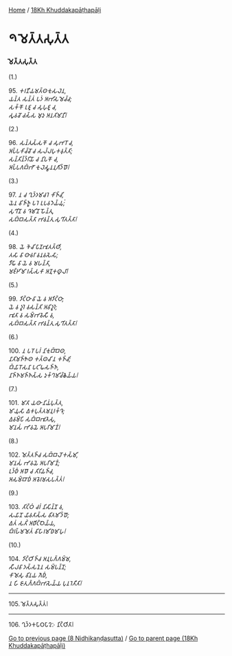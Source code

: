 
[Home](/) / [18Kh Khuddakapāṭhapāḷi](../18Kh.md)

# 𑁯 𑀫𑁂𑀢𑁆𑀢𑀲𑀼𑀢𑁆𑀢

### 𑀫𑁂𑀢𑁆𑀢𑀲𑀼𑀢𑁆𑀢

(1.)

95\. _𑀓𑀭𑀡𑀻𑀬𑀫𑀢𑁆𑀣𑀓𑀼𑀲𑀮𑁂𑀦,_  
_𑀬𑀦𑁆𑀢 𑀲𑀦𑁆𑀢𑀁 𑀧𑀤𑀁 𑀅𑀪𑀺𑀲𑀫𑁂𑀘𑁆𑀘;_  
_𑀲𑀓𑁆𑀓𑁄 𑀉𑀚𑀽 𑀘 𑀲𑀼𑀳𑀼𑀚𑀽 𑀘,_  
_𑀲𑀽𑀯𑀘𑁄 𑀘𑀲𑁆𑀲 𑀫𑀼𑀤𑀼 𑀅𑀦𑀢𑀺𑀫𑀸𑀦𑀻𑁇_  


(2.)

96\. _𑀲𑀦𑁆𑀢𑀼𑀲𑁆𑀲𑀓𑁄 𑀘 𑀲𑀼𑀪𑀭𑁄 𑀘,_  
_𑀅𑀧𑁆𑀧𑀓𑀺𑀘𑁆𑀘𑁄 𑀘 𑀲𑀮𑁆𑀮𑀳𑀼𑀓𑀯𑀼𑀢𑁆𑀢𑀺;_  
_𑀲𑀦𑁆𑀢𑀺𑀦𑁆𑀤𑁆𑀭𑀺𑀬𑁄 𑀘 𑀦𑀺𑀧𑀓𑁄 𑀘,_  
_𑀅𑀧𑁆𑀧𑀕𑀩𑁆𑀪𑁄 𑀓𑀼𑀮𑁂𑀲𑁆𑀯𑀦𑀦𑀼𑀕𑀺𑀤𑁆𑀥𑁄𑁇_  


(3.)

97\. _𑀦 𑀘 𑀔𑀼𑀤𑁆𑀤𑀫𑀸𑀘𑀭𑁂 𑀓𑀺𑀜𑁆𑀘𑀺,_  
_𑀬𑁂𑀦 𑀯𑀺𑀜𑁆𑀜𑀽 𑀧𑀭𑁂 𑀉𑀧𑀯𑀤𑁂𑀬𑁆𑀬𑀼𑀁;_  
_𑀲𑀼𑀔𑀺𑀦𑁄 𑀯 𑀔𑁂𑀫𑀺𑀦𑁄 𑀳𑁄𑀦𑁆𑀢𑀼,_  
_𑀲𑀩𑁆𑀩𑀲𑀢𑁆𑀢𑀸 𑀪𑀯𑀦𑁆𑀢𑀼 𑀲𑀼𑀔𑀺𑀢𑀢𑁆𑀢𑀸𑁇_  


(4.)

98\. _𑀬𑁂 𑀓𑁂𑀘𑀺 𑀧𑀸𑀡𑀪𑀽𑀢𑀢𑁆𑀣𑀺,_  
_𑀢𑀲𑀸 𑀯𑀸 𑀣𑀸𑀯𑀭𑀸 𑀯𑀦𑀯𑀲𑁂𑀲𑀸;_  
_𑀤𑀻𑀖𑀸 𑀯𑀸 𑀬𑁂 𑀯 𑀫𑀳𑀦𑁆𑀢𑀸,_  
_𑀫𑀚𑁆𑀛𑀺𑀫𑀸 𑀭𑀲𑁆𑀲𑀓𑀸 𑀅𑀡𑀼𑀓𑀣𑀽𑀮𑀸𑁇_  


(5.)

99\. _𑀤𑀺𑀝𑁆𑀞𑀸 𑀯𑀸 𑀬𑁂 𑀯 𑀅𑀤𑀺𑀝𑁆𑀞𑀸,_  
_𑀬𑁂 𑀯 𑀤𑀽𑀭𑁂 𑀯𑀲𑀦𑁆𑀢𑀺 𑀅𑀯𑀺𑀤𑀽𑀭𑁂;_  
_𑀪𑀽𑀢𑀸 𑀯 𑀲𑀫𑁆𑀪𑀯𑁂𑀲𑀻 𑀯,_  
_𑀲𑀩𑁆𑀩𑀲𑀢𑁆𑀢𑀸 𑀪𑀯𑀦𑁆𑀢𑀼 𑀲𑀼𑀔𑀺𑀢𑀢𑁆𑀢𑀸𑁇_  


(6.)

100\. _𑀦 𑀧𑀭𑁄 𑀧𑀭𑀁 𑀦𑀺𑀓𑀼𑀩𑁆𑀩𑁂𑀣,_  
_𑀦𑀸𑀢𑀺𑀫𑀜𑁆𑀜𑁂𑀣 𑀓𑀢𑁆𑀣𑀘𑀺 𑀦 𑀓𑀜𑁆𑀘𑀺;_  
_𑀩𑁆𑀬𑀸𑀭𑁄𑀲𑀦𑀸 𑀧𑀝𑀺𑀖𑀲𑀜𑁆𑀜,_  
_𑀦𑀸𑀜𑁆𑀜𑀫𑀜𑁆𑀜𑀲𑁆𑀲 𑀤𑀼𑀓𑁆𑀔𑀫𑀺𑀘𑁆𑀙𑁂𑀬𑁆𑀬𑁇_  


(7.)

101\. _𑀫𑀸𑀢𑀸 𑀬𑀣𑀸 𑀦𑀺𑀬𑀁𑀧𑀼𑀢𑁆𑀢,_  
_𑀫𑀸𑀬𑀼𑀲𑀸 𑀏𑀓𑀧𑀼𑀢𑁆𑀢𑀫𑀦𑀼𑀭𑀓𑁆𑀔𑁂;_  
_𑀏𑀯𑀫𑁆𑀧𑀺 𑀲𑀩𑁆𑀩𑀪𑀽𑀢𑁂𑀲𑀼,_  
_𑀫𑀸𑀦𑀲𑀁 𑀪𑀸𑀯𑀬𑁂 𑀅𑀧𑀭𑀺𑀫𑀸𑀡𑀁𑁇_  


(8.)

102\. _𑀫𑁂𑀢𑁆𑀢𑀜𑁆𑀘 𑀲𑀩𑁆𑀩𑀮𑁄𑀓𑀲𑁆𑀫𑀺,_  
_𑀫𑀸𑀦𑀲𑀁 𑀪𑀸𑀯𑀬𑁂 𑀅𑀧𑀭𑀺𑀫𑀸𑀡𑀁;_  
_𑀉𑀤𑁆𑀥𑀁 𑀅𑀥𑁄 𑀘 𑀢𑀺𑀭𑀺𑀬𑀜𑁆𑀘,_  
_𑀅𑀲𑀫𑁆𑀩𑀸𑀥𑀁 𑀅𑀯𑁂𑀭𑀫𑀲𑀧𑀢𑁆𑀢𑀁𑁇_  


(9.)

103\. _𑀢𑀺𑀝𑁆𑀞𑀁 𑀘𑀭𑀁 𑀦𑀺𑀲𑀺𑀦𑁆𑀦𑁄 𑀯,_  
_𑀲𑀬𑀸𑀦𑁄 𑀬𑀸𑀯𑀢𑀸𑀲𑁆𑀲 𑀯𑀺𑀢𑀫𑀺𑀤𑁆𑀥𑁄;_  
_𑀏𑀢𑀁 𑀲𑀢𑀺𑀁 𑀅𑀥𑀺𑀝𑁆𑀞𑁂𑀬𑁆𑀬,_  
_𑀩𑁆𑀭𑀳𑁆𑀫𑀫𑁂𑀢𑀁 𑀯𑀺𑀳𑀸𑀭𑀫𑀺𑀥𑀫𑀸𑀳𑀼𑁇_  


(10.)

104\. _𑀤𑀺𑀝𑁆𑀞𑀺𑀜𑁆𑀘 𑀅𑀦𑀼𑀧𑀕𑁆𑀕𑀫𑁆𑀫,_  
_𑀲𑀻𑀮𑀯𑀸 𑀤𑀲𑁆𑀲𑀦𑁂𑀦 𑀲𑀫𑁆𑀧𑀦𑁆𑀦𑁄;_  
_𑀓𑀸𑀫𑁂𑀲𑀼 𑀯𑀺𑀦𑀬 𑀕𑁂𑀥𑀁,_  
_𑀦 𑀳𑀺 𑀚𑀸𑀢𑀼𑀕𑁆𑀕𑀩𑁆𑀪𑀲𑁂𑀬𑁆𑀬 𑀧𑀼𑀦𑀭𑁂𑀢𑀻𑀢𑀺𑁇_  


---

105\. 𑀫𑁂𑀢𑁆𑀢𑀲𑀼𑀢𑁆𑀢𑀁𑁇



---

106\. 𑀔𑀼𑀤𑁆𑀤𑀓𑀧𑀸𑀞𑀧𑀸𑀍𑀇 𑀦𑀺𑀝𑁆𑀞𑀺𑀢𑀸𑁇



[Go to previous page (8 Nidhikaṇḍasutta)](8.md) / [Go to parent page (18Kh Khuddakapāṭhapāḷi)](0.md)


